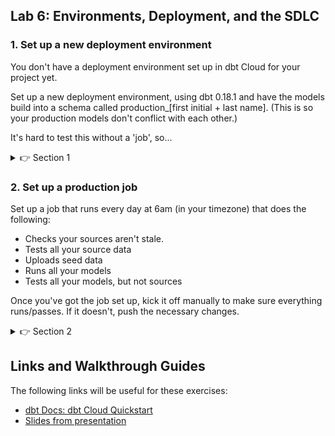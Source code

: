 ## Lab 6: Environments, Deployment, and the SDLC

### 1. Set up a new deployment environment

You don't have a deployment environment set up in dbt Cloud for your project yet.

Set up a new deployment environment, using dbt 0.18.1 and have the models build into a schema called production_[first initial + last name]. (This is so your production models don't conflict with each other.)

It's hard to test this without a 'job', so...

<details>
  <summary>👉 Section 1</summary>

  (1) Go to the Home section of dbt Cloud (look in the burger menu at the top left corner.)

  (2) Make sure you're operating in your project. This will be visible in the top navigation bar. If you're not, change the project.

  (3) You should see a prompt in the middle of the page that says "Your account doesn't have any environments yet. You can create a new one now." Click on the button.

  (4) Fill out all the values in the form. The `name` can be whatever you want. The `type` should be deployment. You'll need to fill out your Snowflake credentials at the bottom. The `schema` should be called production_[first initial + last name]. (This is so your production models don't conflict with each other.)

  (5) Click Save in the top right corner.

</details>

### 2. Set up a production job

Set up a job that runs every day at 6am (in your timezone) that does the following:
* Checks your sources aren't stale.
* Tests all your source data
* Uploads seed data
* Runs all your models
* Tests all your models, but not sources

Once you've got the job set up, kick it off manually to make sure everything runs/passes. If it doesn't, push the necessary changes.

<details>
  <summary>👉 Section 2</summary>

  (1) After the prior step, you'll likely have be brough the the homepage for your environment. Click 'New Job' to the right of the screen. If you don't see that buttom, you can go to Jobs in the top left corner menu and create it from there.

  (2) Fill out the page with the necessary information. Your job can be called whatever you would like. Choose the environment you created in the prior step. The `target name` should be `prod`. Add all of the following commands in sequence: `dbt source snapshot-freshness`, `dbt test -m source:*`, `dbt seed`, `dbt run`, and `dbt test --exclude source:*`.

  (3) Change the schedule at the bottom to run at exactly 6am in your timezone. Note that the input is in UTC.

  (4) Save your job and, from the next screen, click 'Run Now' to ensure it's working correctly.
</details>

## Links and Walkthrough Guides

The following links will be useful for these exercises:

* [dbt Docs: dbt Cloud Quickstart](https://docs.getdbt.com/docs/dbt-cloud/cloud-quickstart)
* [Slides from presentation](https://docs.google.com/presentation/d/19sFAKbOMbkxLiH4Us6DDAx2Bq2aJ3OLF/edit#slide=id.p1)
